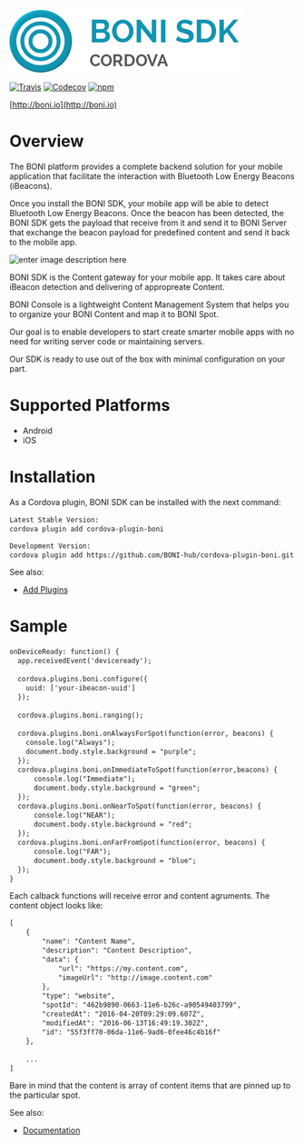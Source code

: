 ![BONI](https://raw.githubusercontent.com/BONI-hub/boni.io/gh-pages/img/logo/logo-cordova.png)

[![Travis](https://img.shields.io/travis/BONI-hub/cordova-plugin-boni.svg)](https://travis-ci.org/BONI-hub/cordova-plugin-boni)
[![Codecov](https://img.shields.io/codecov/c/github/BONI-hub/cordova-plugin-boni/master.svg)](https://codecov.io/github/BONI-hub/cordova-plugin-boni?branch=master)
[![npm](https://img.shields.io/npm/v/cordova-plugin-boni.svg)](https://www.npmjs.com/package/cordova-plugin-boni)

[http://boni.io](http://boni.io)

Overview
========

The BONI platform provides a complete backend solution for your mobile application that facilitate the interaction with Bluetooth Low Energy Beacons (iBeacons).

Once you install the BONI SDK, your mobile app will be able to detect Bluetooth Low Energy Beacons. Once the beacon has been detected, the BONI SDK gets the payload that receive from it and send it to BONI Server that exchange the beacon payload for predefined content and send it back to the mobile app.

![enter image description here](http://boni.io/img/front-banner.svg)

BONI SDK is the Content gateway for your mobile app. It takes care about iBeacon detection and delivering of appropreate Content.

BONI Console is a lightweight Content Management System that helps you to organize your BONI Content and map it to BONI Spot.

Our goal is to enable developers to start create smarter mobile apps with no need for writing server code or maintaining servers.

Our SDK is ready to use out of the box with minimal configuration on your part.

Supported Platforms
===================

-	Android
-	iOS

Installation
============

As a Cordova plugin, BONI SDK can be installed with the next command:

```
Latest Stable Version:
cordova plugin add cordova-plugin-boni
```

```
Development Version:
cordova plugin add https://github.com/BONI-hub/cordova-plugin-boni.git
```

See also:

-	[Add Plugins](https://cordova.apache.org/docs/en/6.x/guide/cli/index.html#add-plugins)

Sample
======

```
onDeviceReady: function() {
  app.receivedEvent('deviceready');

  cordova.plugins.boni.configure({
    uuid: ['your-ibeacon-uuid']
  });

  cordova.plugins.boni.ranging();

  cordova.plugins.boni.onAlwaysForSpot(function(error, beacons) {
    console.log("Always");
    document.body.style.background = "purple";
  });
  cordova.plugins.boni.onImmediateToSpot(function(error,beacons) {
      console.log("Immediate");
      document.body.style.background = "green";
  });
  cordova.plugins.boni.onNearToSpot(function(error, beacons) {
      console.log("NEAR");
      document.body.style.background = "red";
  });
  cordova.plugins.boni.onFarFromSpot(function(error, beacons) {
      console.log("FAR");
      document.body.style.background = "blue";
  });
}
```

Each calback functions will receive error and content agruments. The content object looks like:
```
[ 
    {
        "name": "Content Name",
        "description": "Content Description",
        "data": {
            "url": "https://my.content.com",
            "imageUrl": "http://image.content.com"
        },
        "type": "website",
        "spotId": "462b9890-0663-11e6-b26c-a90549403799",
        "createdAt": "2016-04-20T09:29:09.607Z",
        "modifiedAt": "2016-06-13T16:49:19.302Z",
        "id": "55f3ff70-06da-11e6-9ad6-0fee46c4b16f"
    },

    ...
]
```
Bare in mind that the content is array of content items that are pinned up to the particular spot.


See also:

-	[Documentation](http://boni.io/docs/)
